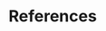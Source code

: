 <!--# Acknowledgments {-}

Thanks the Autonomous Vehicle Department in Institute for Infocomm Research for the accomplishment of successful demonstrations within a short development time. The conception of human service applications stemmed from this endeavor has lead to the publication of this paper. The project was supported by the Exploit Technologies Private Limited (ETPL) of the Agency for Science, Technology and Research (A*STAR) of Singapore. 
-->
<!--
Thanks the Autonomous Vehicle Department in Institute for Infocomm Research for the accomplishment of successful demonstrations within 9 months of development time. The project was supported by the Exploit Technologies Private Limited (ETPL) which is the commercialisation arm of the Agency for Science, Technology and Research (A*STAR) of Singapore. Recent demonstrations in 2015 have publicly shown to the Prime Minister, to the local transport authorities, and to the local industries, of Singapore, that the technology is close to maturity. The conception of human service applications stemmed from this endeavor has lead to the publication of this paper.
-->

# References
